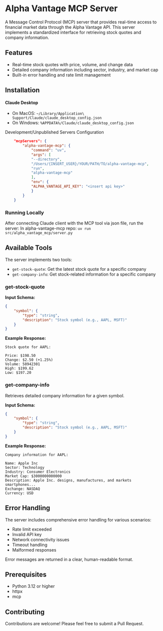 # Alpha Vantage MCP Server

A Message Control Protocol (MCP) server that provides real-time access to financial market data through the Alpha Vantage API. This server implements a standardized interface for retrieving stock quotes and company information.

## Features

- Real-time stock quotes with price, volume, and change data
- Detailed company information including sector, industry, and market cap
- Built-in error handling and rate limit management

## Installation

#### Claude Desktop

- On MacOS: `~/Library/Application\ Support/Claude/claude_desktop_config.json`
- On Windows: `%APPDATA%/Claude/claude_desktop_config.json`

<summary>Development/Unpublished Servers Configuration</summary>

```json
    "mcpServers": {
        "alpha-vantage-mcp": {
            "command": "uv",
            "args": [
            "--directory",
            "/Users/{INSERT_USER}/YOUR/PATH/TO/alpha-vantage-mcp",
            "run",
            "alpha-vantage-mcp"
            ],
            "env": {
            "ALPHA_VANTAGE_API_KEY": "<insert api key>"
            }
        }
    }
```


### Running Locally
After connecting Claude client with the MCP tool via json file, run the server:
In alpha-vantage-mcp repo: `uv run src/alpha_vantage_mcp/server.py`

## Available Tools

The server implements two tools:
- `get-stock-quote`: Get the latest stock quote for a specific company
- `get-company-info`: Get stock-related information for a specific company

### get-stock-quote

**Input Schema:**
```json
{
    "symbol": {
        "type": "string",
        "description": "Stock symbol (e.g., AAPL, MSFT)"
    }
}
```

**Example Response:**
```
Stock quote for AAPL:

Price: $198.50
Change: $2.50 (+1.25%)
Volume: 58942301
High: $199.62
Low: $197.20
```

### get-company-info

Retrieves detailed company information for a given symbol.

**Input Schema:**
```json
{
    "symbol": {
        "type": "string",
        "description": "Stock symbol (e.g., AAPL, MSFT)"
    }
}
```

**Example Response:**
```
Company information for AAPL:

Name: Apple Inc
Sector: Technology
Industry: Consumer Electronics
Market Cap: $3000000000000
Description: Apple Inc. designs, manufactures, and markets smartphones...
Exchange: NASDAQ
Currency: USD
```

## Error Handling

The server includes comprehensive error handling for various scenarios:

- Rate limit exceeded
- Invalid API key
- Network connectivity issues
- Timeout handling
- Malformed responses

Error messages are returned in a clear, human-readable format.

## Prerequisites

- Python 3.12 or higher
- httpx
- mcp

## Contributing

Contributions are welcome! Please feel free to submit a Pull Request.
